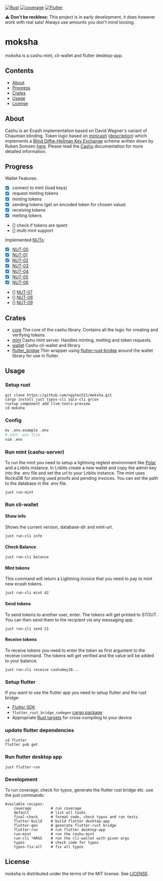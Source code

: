 [![Rust](https://github.com/ngutech21/moksha/actions/workflows/rust.yml/badge.svg?branch=master)](https://github.com/ngutech21/moksha/actions/workflows/rust.yml)
[![coverage](https://img.shields.io/codecov/c/github/ngutech21/moksha)](https://app.codecov.io/gh/ngutech21/moksha/)
[![Flutter](https://github.com/ngutech21/moksha/actions/workflows/flutter.yml/badge.svg?branch=master)](https://github.com/ngutech21/moksha/actions/workflows/flutter.yml)


⚠️ **Don't be reckless:** This project is in early development, it does however work with real sats! Always use amounts you don't mind loosing. 

# moksha
moksha is a cashu mint, cli-wallet and flutter desktop-app. 

## Contents
- [About](#about)
- [Progress](#progress)
- [Crates](#crates)
- [Usage](#usage)
- [License](#license)

## About
Cashu is an Ecash implementation based on David Wagner's variant of Chaumian blinding. Token logic based
on [minicash](https://github.com/phyro/minicash) ([description](https://gist.github.com/phyro/935badc682057f418842c72961cf096c))
which implements a [Blind Diffie-Hellman Key Exchange](https://cypherpunks.venona.com/date/1996/03/msg01848.html) scheme
written down by Ruben Somsen [here](https://gist.github.com/RubenSomsen/be7a4760dd4596d06963d67baf140406). 
Please read the [Cashu](https://github.com/callebtc/cashu) documentation for more detailed information.



## Progress
Wallet Features:

- [x] connect to mint (load keys)
- [x] request minting tokens
- [x] minting tokens
- [x] sending tokens (get an encoded token for chosen value)
- [x] receiving tokens
- [x] melting tokens
- [] check if tokens are spent
- [] multi mint support


Implemented [NUTs](https://github.com/cashubtc/nuts/):

- [x] [NUT-00](https://github.com/cashubtc/nuts/blob/main/00.md)
- [x] [NUT-01](https://github.com/cashubtc/nuts/blob/main/01.md)
- [x] [NUT-02](https://github.com/cashubtc/nuts/blob/main/02.md)
- [x] [NUT-03](https://github.com/cashubtc/nuts/blob/main/03.md)
- [x] [NUT-04](https://github.com/cashubtc/nuts/blob/main/04.md)
- [x] [NUT-05](https://github.com/cashubtc/nuts/blob/main/05.md)
- [x] [NUT-06](https://github.com/cashubtc/nuts/blob/main/06.md)
- [] [NUT-07](https://github.com/cashubtc/nuts/blob/main/07.md)
- [] [NUT-08](https://github.com/cashubtc/nuts/blob/main/08.md)
- [] [NUT-09](https://github.com/cashubtc/nuts/blob/main/09.md)







## Crates
- [core](./moksha-core) The core of the cashu library. Contains all the logic for creating and verifying tokens.
- [mint](./moksha-mint) Cashu mint server. Handles minting, melting and token requests.
- [wallet](./moksha-wallet) Cashu cli-wallet and library
- [flutter_bridge](./flutter/native) Thin wrapper using [flutter-rust-bridge](https://github.com/fzyzcjy/flutter_rust_bridge) around the wallet library for use in flutter. 

## Usage
### Setup rust
```
git clone https://github.com/ngutech21/moksha.git
cargo install just typos-cli sqlx-cli grcov
rustup component add llvm-tools-preview
cd moksha
```


### Config
```bash
mv .env.example .env
# edit .env file
vim .env
```

### Run mint (cashu-server)
To run the mint you need to setup a lightning regtest environment like [Polar](https://lightningpolar.com) and a Lnbits instance. In Lnbits create a new wallet and copy the admin key into the .env file and set the url to your Lnbits instance. The mint uses RocksDB for storing used proofs and pending invoices. You can set the path to the database in the .env file.
```
just run-mint
```


### Run cli-wallet

#### Show info
Shows the current version, database-dir and mint-url.
```
just run-cli info
```

#### Check Balance
```
just run-cli balance
```

#### Mint tokens
This command will return a Lightning invoice that you need to pay to mint new ecash tokens.
```
just run-cli mint 42
```

#### Send tokens
To send tokens to another user, enter. The tokens will get printed to STOUT. You can then send them to the recipient via any messaging app.
```
just run-cli send 21
```

#### Receive tokens
To receive tokens you need to enter the token as first argument to the receive command. The tokens will get verified and the value will be added to your balance.
```
just run-cli receive cashuAeyJ0...
```



### Setup flutter
If you want to use the flutter app you need to setup flutter and the rust bridge:
- [Flutter SDK](https://docs.flutter.dev/get-started/install)
- `flutter_rust_bridge_codegen` [cargo package](https://cjycode.com/flutter_rust_bridge/integrate/deps.html#build-time-dependencies)
- Appropriate [Rust targets](https://rust-lang.github.io/rustup/cross-compilation.html) for cross-compiling to your device

### update flutter dependencies
```
cd flutter
flutter pub get
```

### Run flutter desktop app
```
just flutter-run
```

### Development
To run coverage, check for typos, generate the flutter rust bridge etc. use the just commands:
```
Available recipes:
    coverage         # run coverage
    default          # list all tasks
    final-check      # format code, check typos and run tests
    flutter-build    # build flutter desktop-app
    flutter-gen      # generate flutter-rust bridge
    flutter-run      # run flutter desktop-app
    run-mint         # run the cashu-mint
    run-cli *ARGS    # run the cli-wallet with given args
    typos            # check code for typos
    typos-fix-all    # fix all typos
```



## License

moksha is distributed under the terms of the MIT license.
See [LICENSE](LICENSE).






